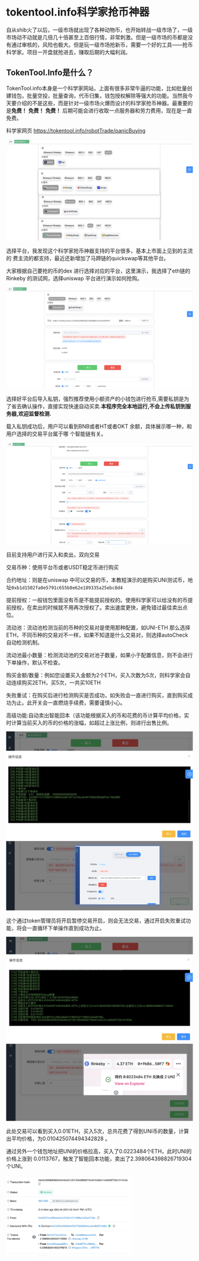 # tokentool.info科学家抢币神器

自从shib火了以后，一级市场就出现了各种动物币，也开始转战一级市场了，一级市场动不动就是几倍几十倍甚至上百倍行情，非常刺激。但是一级市场的币都是没有通过审核的，风险也极大。但是玩一级市场抢新币，需要一个好的工具——抢币科学家。项目一开盘就抢进去，赚取后期的大幅利润。

## **TokenTool.Info是什么？**

TokenTool.info本身是一个科学家网站，上面有很多非常牛逼的功能，比如批量创建钱包，批量空投，批量查询，代币归集，钱包授权解除等强大的功能。当然我今天要介绍的不是这些，而是针对一级市场火爆而设计的科学家抢币神器。最重要的是**免费！** **免费！** **免费！** 后期可能会进行收取一点服务器和劳力费用，现在是一直免费。

科学家网页  https://tokentool.info/robotTrade/panicBuying



![create token](../.gitbook/assets/Snipaste_2021-10-24_22-36-44.png)

选择平台，我发现这个科学家抢币神器支持的平台很多，基本上市面上见到的主流的 费主流的都支持，最近还新增加了马蹄链的quickswap等其他平台。

大家根据自己要抢的币的dex 进行选择对应的平台，这里演示，我选择了eth链的Rinkeby 的测试网，选择uniswap 平台进行演示如何抢购。

![create token](../.gitbook/assets/Snipaste_2021-10-24_22-40-02.png)

选择好平台后导入私钥，强烈推荐使用小额资产的小钱包进行抢币,需要私钥是为了省去确认操作，直接实现快速自动买卖.**本程序完全本地运行,不会上传私钥到服务器,欢迎监督检测.**

载入私钥成功后，用户可以看到BNB或者HT或者OKT 余额，具体展示哪一种，和用户选择的交易平台属于哪 个智能链有关。

![create token](../.gitbook/assets/Snipaste_2021-10-24_22-51-08.png)

目前支持用户进行买入和卖出，双向交易

交易币种：使用平台币或者USDT稳定币进行购买

合约地址：则是在uniswap 中可以交易的币，本教程演示的是购买UNI测试币，地址`0xb1d1502fa0e5791c655b8e62e189335a25ebc8d4` 

提前授权：一般钱包里面没有币是不能提前授权的。使用科学家可以给没有的币提前授权，在卖出的时候就不用再次授权了。卖出速度更快，避免错过最佳卖出点位。

流动池：流动池检测当前的币种的交易对是使用那种配置，如UNI-ETH 那么选择ETH，不同币种的交易对不一样，如果不知道是什么交易对，则选择autoCheck 自动检测机制。

流动池最小数量：检测流动池的交易对池子数量，如果小于配置信息，则不会进行下单操作，默认不检查。

购买金额/数量：例如您设置买入金额为2个ETH，买入次数为5次，则科学家会自动连续购买2ETH，买5次，一共买10ETH

失败重试：在购买后进行检测购买是否成功，如失败会一直进行购买，直到购买成功为止。此开关会一直燃烧手续费，需要谨慎小心。

高级功能:自动卖出智能回本（该功能根据买入的币和花费的币计算平均价格，实时计算当前买入的币的价格的涨幅，如超过上涨比例，则进行出售比例。



![create token](../.gitbook/assets/Snipaste_2021-10-24_23-07-32.png)

这个通过token管理员将开启暂停交易开启，则会无法交易，通过开启失败重试功能，将会一直循环下单操作直到成功为止。

![create token](../.gitbook/assets/Snipaste_2021-10-24_23-15-25.png)

此处交易可以看到买入0.01ETH，买入5次，总共花费了得到UNI币的数量，计算出平均价格，为0.010425074494342828 。

通过另外一个钱包地址把UNI的价格拉高，买入了0.0223484个ETH，此时UNI的价格上涨到 0.0113767，触发了智能回本功能，卖出了2.398064398826719304个UNI。



<img src="../.gitbook/assets/Snipaste_2021-10-24_23-21-50.png" alt="create token" style="zoom: 33%;" />

